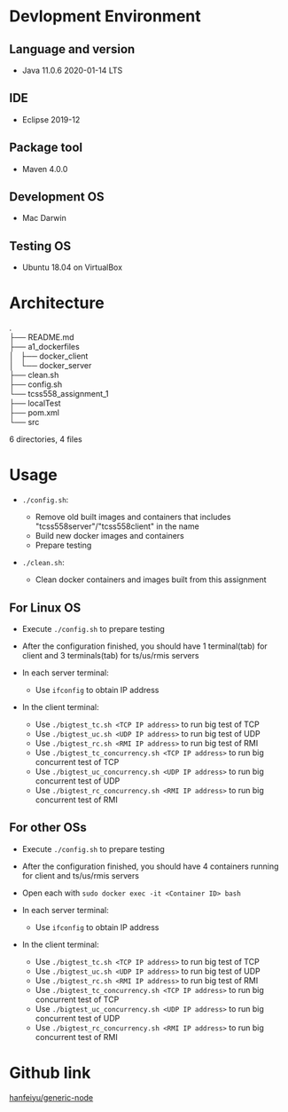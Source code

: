 # Devlopment Environment
## Language and version
  - Java 11.0.6 2020-01-14 LTS

## IDE
  - Eclipse 2019-12

## Package tool
  - Maven 4.0.0

## Development OS 
  - Mac Darwin

## Testing OS 
  - Ubuntu 18.04 on VirtualBox

# Architecture
.  
├── README.md  
├── a1_dockerfiles  
│   ├── docker_client  
│   └── docker_server  
├── clean.sh  
├── config.sh  
└── tcss558_assignment_1  
    ├── localTest  
    ├── pom.xml  
    └── src  
  
6 directories, 4 files

# Usage
  - `./config.sh`: 
    - Remove old built images and containers that includes
        "tcss558server"/"tcss558client" in the name
    - Build new docker images and containers 
    - Prepare testing

  - `./clean.sh`: 
    - Clean docker containers and images built from this assignment

## For Linux OS
  - Execute `./config.sh` to prepare testing
  - After the configuration finished, you should have 1 terminal(tab) for client
    and 3 terminals(tab) for ts/us/rmis servers

  - In each server terminal:
    - Use `ifconfig` to obtain IP address

  - In the client terminal:
    - Use `./bigtest_tc.sh <TCP IP address>` to run big test of TCP
    - Use `./bigtest_uc.sh <UDP IP address>` to run big test of UDP
    - Use `./bigtest_rc.sh <RMI IP address>` to run big test of RMI
    - Use `./bigtest_tc_concurrency.sh <TCP IP address>` to run big concurrent test of TCP
    - Use `./bigtest_uc_concurrency.sh <UDP IP address>` to run big concurrent test of UDP
    - Use `./bigtest_rc_concurrency.sh <RMI IP address>` to run big concurrent test of RMI

## For other OSs
  - Execute `./config.sh` to prepare testing
  - After the configuration finished, you should have 4 containers running for
    client and ts/us/rmis servers

  - Open each with `sudo docker exec -it <Container ID> bash`

  - In each server terminal:
    - Use `ifconfig` to obtain IP address

  - In the client terminal:
    - Use `./bigtest_tc.sh <TCP IP address>` to run big test of TCP
    - Use `./bigtest_uc.sh <UDP IP address>` to run big test of UDP
    - Use `./bigtest_rc.sh <RMI IP address>` to run big test of RMI
    - Use `./bigtest_tc_concurrency.sh <TCP IP address>` to run big concurrent test of TCP
    - Use `./bigtest_uc_concurrency.sh <UDP IP address>` to run big concurrent test of UDP
    - Use `./bigtest_rc_concurrency.sh <RMI IP address>` to run big concurrent test of RMI

# Github link
[hanfeiyu/generic-node](https://github.com/hanfeiyu/genericNode)


